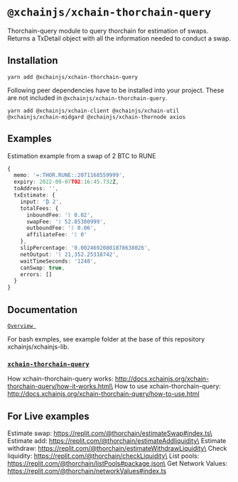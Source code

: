 # `@xchainjs/xchain-thorchain-query`

Thorchain-query module to query thorchain for estimation of swaps. Returns a TxDetail object with all the information needed to conduct a swap.

## Installation

```
yarn add @xchainjs/xchain-thorchain-query
```

Following peer dependencies have to be installed into your project. These are not included in `@xchainjs/xchain-thorchain-query`.

```
yarn add @xchainjs/xchain-client @xchainjs/xchain-util @xchainjs/xchain-midgard @xchainjs/xchain-thornode axios

```

## Examples

Estimation example from a swap of 2 BTC to RUNE

```ts
{
  memo: '=:THOR.RUNE::2071168559999',
  expiry: 2022-09-07T02:16:45.732Z,
  toAddress: '',
  txEstimate: {
    input: '₿ 2',
    totalFees: {
      inboundFee: 'ᚱ 0.02',
      swapFee: 'ᚱ 52.85380999',
      outboundFee: 'ᚱ 0.06',
      affiliateFee: 'ᚱ 0'
    },
    slipPercentage: '0.00246920801878638026',
    netOutput: 'ᚱ 21,352.25318742',
    waitTimeSeconds: '1248',
    canSwap: true,
    errors: []
  }
}
```

## Documentation

[`Overview `](https://dev.thorchain.org/thorchain-dev/xchainjs-integration-guide/query-package)

For bash exmples, see example folder at the base of this repository xchainjs/xchainjs-lib.

### [`xchain-thorchain-query`](http://docs.xchainjs.org/xchain-thorchain-query/)

How xchain-thorchain-query works: http://docs.xchainjs.org/xchain-thorchain-query/how-it-works.html\
How to use xchain-thorchain-query: http://docs.xchainjs.org/xchain-thorchain-query/how-to-use.html

## For Live examples

Estimate swap: https://replit.com/@thorchain/estimateSwap#index.ts\
Estimate add: https://replit.com/@thorchain/estimateAddliquidity\
Estimate withdraw: https://replit.com/@thorchain/estimateWithdrawLiquidity\
Check liquidity: https://replit.com/@thorchain/checkLiquidity\
List pools: https://replit.com/@thorchain/listPools#package.json\
Get Network Values: https://replit.com/@thorchain/networkValues#index.ts
